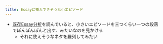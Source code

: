 ```yaml
---
title: Essayに挿入できそうな小エピソード
---
```


* [既存Essay分析](%E6%97%A2%E5%AD%98Essay%E5%88%86%E6%9E%90.md)を読んでいると、小さいエピソードを三つくらい一つの段落でぽんぽんぽんと出す、みたいなのを見かける
  * それに使えそうなネタを羅列してみたい
